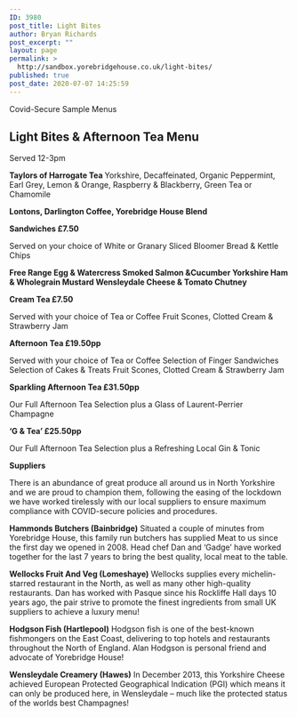 ```yaml
---
ID: 3980
post_title: Light Bites
author: Bryan Richards
post_excerpt: ""
layout: page
permalink: >
  http://sandbox.yorebridgehouse.co.uk/light-bites/
published: true
post_date: 2020-07-07 14:25:59
---
```

<div class="section-title section-title-followed-by-content">

Covid-Secure Sample Menus
<h2 class="covid-menu-h2">Light Bites &amp; Afternoon Tea Menu</h2>
Served 12-3pm

</div>
<div>
<div class="row-has-bottom-border full-width-content-with-padding text-center">

<strong>Taylors of Harrogate Tea </strong>
Yorkshire, Decaffeinated, Organic Peppermint, Earl Grey, Lemon &amp; Orange, Raspberry &amp; Blackberry, Green Tea or Chamomile

<strong>Lontons, Darlington Coffee, Yorebridge House Blend</strong>

<strong>Sandwiches £7.50</strong>

Served on your choice of White or Granary Sliced Bloomer Bread &amp; Kettle Chips

<strong>Free Range Egg &amp; Watercress
Smoked Salmon &amp;Cucumber
Yorkshire Ham &amp; Wholegrain Mustard
Wensleydale Cheese &amp; Tomato Chutney</strong>

<strong>Cream Tea £7.50</strong>

Served with your choice of Tea or Coffee
Fruit Scones, Clotted Cream &amp; Strawberry Jam

<strong>Afternoon Tea £19.50pp</strong>

Served with your choice of Tea or Coffee
Selection of Finger Sandwiches
Selection of Cakes &amp; Treats
Fruit Scones, Clotted Cream &amp; Strawberry Jam

<strong>Sparkling Afternoon Tea £31.50pp</strong>

Our Full Afternoon Tea Selection plus a Glass of Laurent-Perrier Champagne

<strong>‘G &amp; Tea’ £25.50pp</strong>

Our Full Afternoon Tea Selection plus a Refreshing Local Gin &amp; Tonic

</div>
<div class="full-width-content-with-padding text-center">

<strong>Suppliers</strong>

There is an abundance of great produce all around us in North Yorkshire and we are proud to champion them, following the easing of the lockdown we have worked tirelessly with our local suppliers to ensure maximum compliance with COVID-secure policies and procedures.

<strong>Hammonds Butchers (Bainbridge)</strong>
Situated a couple of minutes from Yorebridge House, this family run butchers has supplied
Meat to us since the first day we opened in 2008.
Head chef Dan and ‘Gadge’ have worked together for the last 7 years to bring the best quality, local meat to the table.

<strong>Wellocks Fruit And Veg (Lomeshaye)</strong>
Wellocks supplies every michelin-starred restaurant in the North, as well as many other high-quality restaurants.
Dan has worked with Pasque since his Rockliffe Hall days 10 years ago, the pair strive to promote the finest ingredients from small UK suppliers to achieve a luxury menu!

<strong>Hodgson Fish (Hartlepool)</strong>
Hodgson fish is one of the best-known fishmongers on the East Coast, delivering to top hotels and restaurants throughout the North of England.
Alan Hodgson is personal friend and advocate of Yorebridge House!

<strong>Wensleydale Creamery (Hawes)</strong>
In December 2013, this Yorkshire Cheese achieved European Protected Geographical Indication (PGI) which means it can only be produced here, in Wensleydale – much like the protected status of the worlds best Champagnes!

</div>
</div>